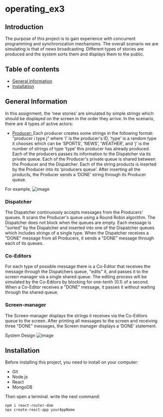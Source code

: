 # operating_ex3

## Introduction
The purpose of this project is to gain experience with concurrent programming and synchronization mechanisms.
The overall scenario we are simulating is that of news broadcasting. Different types of stories are produced and the system sorts them and displays them to the public.

## Table of contents
* [General Information](#general-information)
* [Installation](#installation)

## General Information
In this assignment, the ‘new stories’ are simulated by simple strings which should be displayed on the screen in the order they arrive.
In the scenario, there are 4 types of active actors: 

- <ins> Producer: </ins>
Each producer creates some strings in the following format: "producer i type j"  where ‘i’ is the producer's ID, ‘type' is a random type it chooses which can be ‘SPORTS’, ‘NEWS’, 'WEATHER’, and ‘j’ is the number of strings of type ‘type’ this producer has already produced. Each of the producers passes its information to the Dispatcher via its private queue. Each of the Producer's private queue is shared between the Producer and the Dispatcher. Each of the string products is inserted by the Producer into its ‘producers queue’. After inserting all the products, the Producer sends a ‘DONE’ string through its Producer queue.

For example,
![image](https://github.com/adi-ben-yehuda/operating_ex3/assets/75027826/4d29c789-a607-4413-8f0c-9e759a171307)

### Dispatcher
The Dispatcher continuously accepts messages from the Producers' queues. It scans the Producer's queue using a Round Robin algorithm. The Dispatcher does not block when the queues are empty. Each message is "sorted" by the Dispatcher and inserted into one of the Dispatcher queues which includes strings of a single type. When the Dispatcher receives a "DONE" message from all Producers, it sends a "DONE" message through each of its queues.

### Co-Editors
For each type of possible message there is a Co-Editor that receives the message through the Dispatchers queue, "edits" it, and passes it to the screen manager via a single shared queue. The editing process will be simulated by the Co-Editors by blocking for one-tenth (0.1) of a second. When a Co-Editor receives a "DONE" message, it passes it without waiting through the shared queue.

### Screen-manager
The Screen-manager displays the strings it receives via the Co-Editors queue to the screen. After printing all messages to the screen and receiving three "DONE" messages, the Screen manager displays a ‘DONE’ statement.

System Design
![image](https://github.com/adi-ben-yehuda/operating_ex3/assets/75027826/d6c552fb-242a-4bc7-adc0-5303cfd50625)


## Installation
Before installing this project, you need to install on your computer:
* Git
* Node.js
* React
* MongoDB

Then open a terminal.
write the next command:
```
npm i react-router-dom
npx create-react-app yourAppName
```
